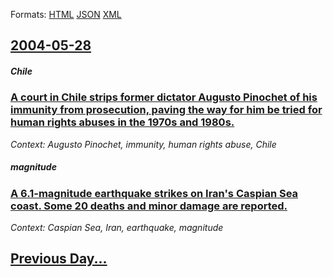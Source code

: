 
Formats: [HTML](2004/05/28/index.html)  [JSON](2004/05/28/index.json)  [XML](2004/05/28/index.xml)  

## [2004-05-28](/news/2004/05/28/index.md)

##### Chile
### [ A court in Chile strips former dictator Augusto Pinochet of his immunity from prosecution, paving the way for him be tried for human rights abuses in the 1970s and 1980s. ](/news/2004/05/28/a-court-in-chile-strips-former-dictator-augusto-pinochet-of-his-immunity-from-prosecution-paving-the-way-for-him-be-tried-for-human-rights.md)
_Context: Augusto Pinochet, immunity, human rights abuse, Chile_

##### magnitude
### [ A 6.1-magnitude earthquake strikes on Iran's Caspian Sea coast. Some 20 deaths and minor damage are reported. ](/news/2004/05/28/a-6-1-magnitude-earthquake-strikes-on-iran-s-caspian-sea-coast-some-20-deaths-and-minor-damage-are-reported.md)
_Context: Caspian Sea, Iran, earthquake, magnitude_

## [Previous Day...](/news/2004/05/27/index.md)

